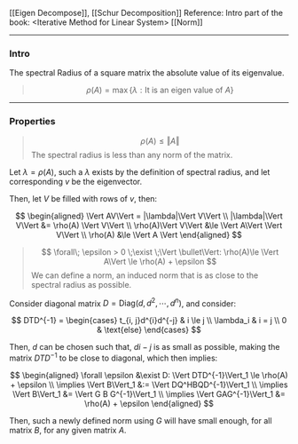 [[Eigen Decompose]], [[Schur Decomposition]]
Reference: Intro part of the book: \<Iterative Method for Linear System\>
[[Norm]]

---
### **Intro**

The spectral Radius of a square matrix the absolute value of its eigenvalue. 

> $$\rho(A) = \max\{\lambda: \text{It is an eigen value of } A\}$$


---
### **Properties**

> $$
> \rho(A) \le \Vert A\Vert
> $$
> The spectral radius is less than any norm of the matrix. 

Let $\lambda = \rho (A)$, such a $\lambda$ exists by the definition of spectral radius, and let corresponding $v$ be the eigenvector. 

Then, let $V$ be filled with rows of $v$, then: 

$$
\begin{aligned}
    \Vert AV\Vert = |\lambda|\Vert V\Vert 
    \\
    |\lambda|\Vert V\Vert &= \rho(A) \Vert V\Vert
    \\
    \rho(A)\Vert V\Vert &\le \Vert A\Vert \Vert V\Vert
    \\
    \rho(A) &\le \Vert A \Vert
\end{aligned}
$$



> $$
> \forall\; \epsilon > 0 \;\exist \;\Vert \bullet\Vert: \rho(A)\le  
>  \Vert A\Vert \le \rho(A) + \epsilon
> $$
> We can define a norm, an induced norm that is as close to the spectral radius as possible. 

Consider diagonal matrix $D = \text{Diag}(d, d^2, \cdots, d^n)$, and consider: 

$$
DTD^{-1} = \begin{cases}
    t_{i, j}d^{i}d^{-j} & i \le j
    \\
    \lambda_i & i = j
    \\
    0 & \text{else}
\end{cases}
$$

Then, $d$ can be chosen such that, $d{i - j}$ is as small as possible, making the matrix $DTD^{-1}$ to be close to diagonal, which then implies: 

$$
\begin{aligned}
    \forall \epsilon &\exist D: \Vert DTD^{-1}\Vert_1 \le \rho(A) + \epsilon
    \\
    \implies
    \Vert B\Vert_1 &:= \Vert DQ^HBQD^{-1}\Vert_1 
    \\
    \implies
    \Vert B\Vert_1 &= \Vert G B G^{-1}\Vert_1
    \\
    \implies \Vert GAG^{-1}\Vert_1 &= \rho(A) + \epsilon
\end{aligned}
$$

Then, such a newly defined norm using $G$ will have small enough, for all matrix $B$, for any given matrix $A$. 


